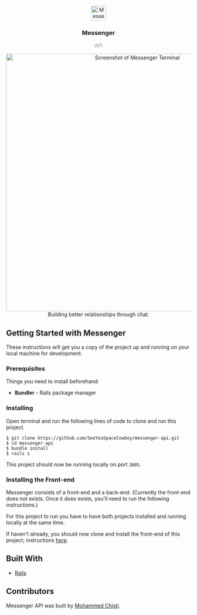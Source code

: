 <p align="center">
  <img
    src="https://user-images.githubusercontent.com/7621982/30171628-8118056a-93c0-11e7-9614-0415274d2143.png"
    alt="Messenger Logo"
    width="40" />
</p>
<h3 align="center">
  Messenger
</h3>
<p align="center" style="color: #999;">API</p>

<p align="center">
  <img
    src="https://user-images.githubusercontent.com/7621982/30171961-6183af6e-93c1-11e7-9bf7-dd307c3680de.png"
    alt="Screenshot of Messenger Terminal"
    width="700" />
    </br>
    Building better relationships through chat.
</p>

## Getting Started with Messenger
These instructions will get you a copy of the project up and running on your local machine for development.

### Prerequisites
Things you need to install beforehand:
* **Bundler** - Rails package manager

### Installing

Open terminal and run the following lines of code to clone and run this project.

 ```shell
 $ git clone https://github.com/SeeYouSpaceCowboy/messenger-api.git
 $ cd messenger-api
 $ bundle install
 $ rails s
 ```
 This project should now be running locally on port `3005`.

### Installing the Front-end
Messenger consists of a front-end and a back-end. (Currently the front-end does not exists. Once it does exists, you'll need to run the following instructions.)

For this project to run you have to have both projects installed and running locally at the same time.

If haven't already, you should now clone and install the front-end of this project; instructions [here](https://github.com/SeeYouSpaceCowboy/messenger.git).

## Built With
* [Rails]()

## Contributors
Messenger API was built by [Mohammed Chisti](http://mohammedchisti.com).
